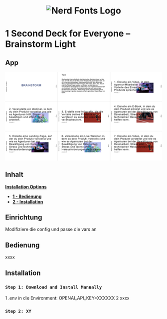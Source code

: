 <h1 align="center">
  <img src="https://www.finii-apps.de/img/finii_logo.png" width="300" alt="Nerd Fonts Logo" />
</h1>

# 1 Second Deck for Everyone – Brainstorm Light


## App

![- Bild fehlt -](https://github.com/FINII-Apps/one-second-decks-brainstorm-light/blob/main/screenshot.png?raw=true "Output of Script")

## Inhalt
[**Installation Options**](#font-installation)
  * [**1 - Bedienung**](#bedienung)
  * [**2 - Installation**](#installation)

## Einrichtung

Modifiziere die config und passe die vars an

## Bedienung
xxxx

## Installation

### `Step 1: Download and Install Manually`

1 .env in die Environment: OPENAI_API_KEY=XXXXXX
2 xxxx

### `Step 2: XY`
